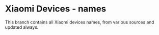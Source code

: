 # Xiaomi Devices - names
This branch contains all Xiaomi devices names, from various sources and updated always.
